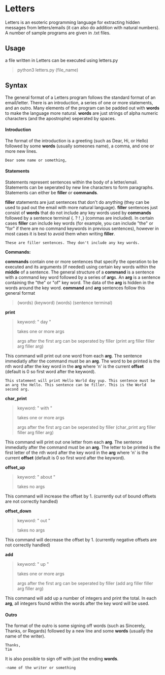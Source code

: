 # Letters
Letters is an esoteric programming language for extracting hidden messages from letters/emails (it can also do addition with natural numbers). A number of sample programs are given in .txt files.


## Usage

a file written in Letters can be executed using letters.py
>python3 letters.py (file_name)


## Syntax

The general format of a Letters program follows the standard format of an email/letter. There is an introduction, a series of one or more statements, and an outro. Many elements of the program can be padded out with **words** to make the language more natural. **words** are just strings of alpha numeric characters (and the apostrophe) seperated by spaces.

#### Introduction

The format of the introduction is a greeting (such as Dear, Hi, or Hello) followed by some **words** (usually someones name), a comma, and one or more new lines.
```
Dear some name or something,

```

#### Statements

Statements represent sentences within the body of a letter/email. Statements can be seperated by new line characters to form paragraphs. Statements can either be **filler** or **commands**.

**filler** statements are just sentences that don't do anything (they can be used to pad out the email with more natural language). **filler** sentences just consist of **words** that do not include any key words used by **commands** followed by a sentence terminal {. ? ! ,} (commas are included). In certain cases **filler** can include key words (for example, you can include "the" or "for" if there are no command keywords in previous sentences), however in most cases it is best to avoid them when writing **filler**.
```
These are filler sentences. They don't include any key words.
```

**Commands:**

**commands** contain one or more sentences that specify the operation to be executed and its arguments (if needed) using certain key words within the **middle** of a sentence. The general structure of a **command** is a sentence with a command key word followed by a series of **arg**s. An **arg** is a sentence containing the "the" or "of" key word. The data of the **arg** is hidden in the words around the key word. **command** and **arg** sentences follow this general format
>(words) (keyword) (words) (sentence terminal)

**print**
>keyword: " day "
>
>takes one or more args
>
>args after the first arg can be seperated by filler (print arg filler filler arg filler arg)

This command will print out one word from each **arg**. The sentence immediatly after the command must be an **arg**. The word to be printed is the nth word after the key word in the **arg** where 'n' is the current **offset** (default is 0 so first word after the keyword).
```
This statement will print Hello World day yup. This sentence must be an arg the Hello. This sentence can be filler. This is the World second arg. 
```

**char_print**
>keyword: " with "
>
>takes one or more args
>
>args after the first arg can be seperated by filler (char_print arg filler filler arg filler arg)

This command will print out one letter from each **arg**. The sentence immediatly after the command must be an **arg**. The letter to be printed is the first letter of the nth word after the key word in the **arg** where 'n' is the current **offset** (default is 0 so first word after the keyword).

**offset_up**
>keyword: " about "
>
>takes no args

This command will increase the offset by 1. (currently out of bound offsets are not correctly handled)

**offset_down**
>keyword: " out "
>
>takes no args

This command will decrease the offset by 1. (currently negative offsets are not correctly handled)

**add**
>keyword: " up "
>
>takes one or more args
>
>args after the first arg can be seperated by filler (add arg filler filler arg filler arg)

This command will add up a number of integers and print the total. In each **arg**, all integers found within the words after the key word will be used. 

#### Outro

The format of the outro is some signing off words (such as Sincerely, Thanks, or Regards) followed by a new line and some **words** (usually the name of the writer).
```
Thanks,
Tim
```
It is also possible to sign off with just the ending **words**.
```
-name of the writer or something
```
